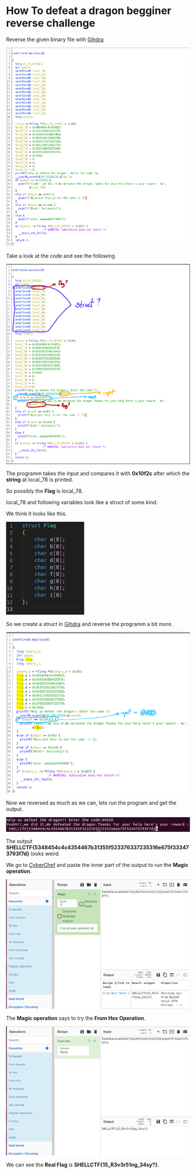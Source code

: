 # How To defeat a dragon begginer reverse challenge

Reverse the given binary file with [Gihdra](https://ghidra-sre.org/)

![alt text](https://github.com/DJMucki/Writeups/blob/main/Reverse/How_to_defeat_a_dragon/images/gihdra_decomp.png)

Take a look at the code and see the following

![alt text](https://github.com/DJMucki/Writeups/blob/main/Reverse/How_to_defeat_a_dragon/images/gihdra_explained.png)

The programm takes the input and compares it with **0x10f2c** after which the **string** at local_78 is printed.

So possibly the **Flag** is local_78.

local_78 and following variables look like a struct of some kind.

We think it looks like this.

![alt text](https://github.com/DJMucki/Writeups/blob/main/Reverse/How_to_defeat_a_dragon/images/flag_struct.png)

So we create a struct in [Gihdra](https://ghidra-sre.org/) and reverse the programm a bit more.

![alt text](https://github.com/DJMucki/Writeups/blob/main/Reverse/How_to_defeat_a_dragon/images/gihdra_reversed_explained.png)

Now we reversed as much as we can, lets run the program and get the output.

![alt text](https://github.com/DJMucki/Writeups/blob/main/Reverse/How_to_defeat_a_dragon/images/vault_output.png)

The output **SHELLCTF{5348454c4c4354467b31355f523376337235316e675f333473793f7d}** looks weird.

We go to [CyberChef](https://gchq.github.io/CyberChef/) and paste the inner part of the output to run the **Magic operation**.

![alt text](https://github.com/DJMucki/Writeups/blob/main/Reverse/How_to_defeat_a_dragon/images/CyberChef.png)

The **Magic operation** says to try the **From Hex Operation**. 

![alt text](https://github.com/DJMucki/Writeups/blob/main/Reverse/How_to_defeat_a_dragon/images/Flag.png)

We can see the **Real Flag** is **SHELLCTF{15_R3v3r51ng_34sy?}**.

